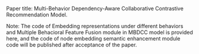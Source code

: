 Paper title: Multi-Behavior Dependency-Aware Collaborative Contrastive Recommendation Model.

Note: The code of Embedding representations under different behaviors and Multiple Behacioral Feature Fusion module in MBDCC model is provided here, 
and the code of node embedding semantic enhancement module code will be published after acceptance of the paper.

